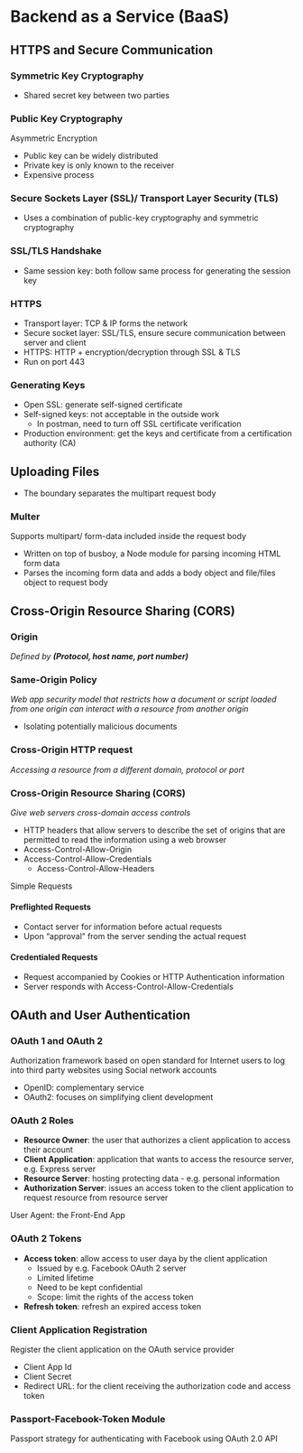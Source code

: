 
# Backend as a Service (BaaS)


## HTTPS and Secure Communication

### Symmetric Key Cryptography


*   Shared secret key between two parties


### Public Key Cryptography

Asymmetric Encryption
*   Public key can be widely distributed
*   Private key is only known to the receiver
*   Expensive process


### Secure Sockets Layer (SSL)/ Transport Layer Security (TLS)
*   Uses a combination of public-key cryptography and symmetric cryptography

### SSL/TLS Handshake
*   Same session key: both follow same process for generating the session key


### HTTPS
*   Transport layer: TCP & IP forms the network
*   Secure socket layer: SSL/TLS, ensure secure communication between server and client
*   HTTPS: HTTP + encryption/decryption through SSL & TLS
*   Run on port 443


### Generating Keys
*   Open SSL: generate self-signed certificate
*   Self-signed keys: not acceptable in the outside work
    *   In postman, need to turn off SSL certificate verification
*   Production environment: get the keys and certificate from a certification authority (CA)


## Uploading Files
*   The boundary separates the multipart request body


### Multer
Supports multipart/ form-data included inside the request body
*   Written on top of busboy, a Node module for parsing incoming HTML form data
*   Parses the incoming form data and adds a body object and file/files object to request body


## Cross-Origin Resource Sharing (CORS)
### Origin

_Defined by **(Protocol, host name, port number)**_


### Same-Origin Policy

_Web app security model that restricts how a document or script loaded from one origin can interact with a resource from another origin_



*   Isolating potentially malicious documents



### Cross-Origin HTTP request

_Accessing a resource from a different domain, protocol or port_


### Cross-Origin Resource Sharing (CORS)

_Give web servers cross-domain access controls_



*   HTTP headers that allow servers to describe the set of origins that are permitted to read the information using a web browser
*   Access-Control-Allow-Origin
*   Access-Control-Allow-Credentials
    *   Access-Control-Allow-Headers

Simple Requests


#### Preflighted Requests



*   Contact server for information before actual requests
*   Upon “approval” from the server sending the actual request





#### Credentialed Requests



*   Request accompanied by Cookies or HTTP Authentication information
*   Server responds with Access-Control-Allow-Credentials


## OAuth and User Authentication


### OAuth 1 and OAuth 2

Authorization framework based on open standard for Internet users to log into third party websites using Social network accounts



*   OpenID: complementary service
*   OAuth2: focuses on simplifying client development


### OAuth 2 Roles



*   **Resource Owner**: the user that authorizes a client application to access their account
*   **Client Application**: application that wants to access the resource server, e.g. Express server
*   **Resource Server**: hosting protecting data - e.g. personal information
*   **Authorization Server**: issues an access token to the client application to request resource from resource server



User Agent: the Front-End App


### OAuth 2 Tokens



*   **Access token**: allow access to user daya by the client application
    *   Issued by e.g. Facebook OAuth 2 server
    *   Limited lifetime
    *   Need to be kept confidential
    *   Scope: limit the rights of the access token
*   **Refresh token**: refresh an expired access token


### Client Application Registration

Register the client application on the OAuth service provider



*   Client App Id
*   Client Secret
*   Redirect URL: for the client receiving the authorization code and access token


### Passport-Facebook-Token Module

Passport strategy for authenticating with Facebook using OAuth 2.0 API
